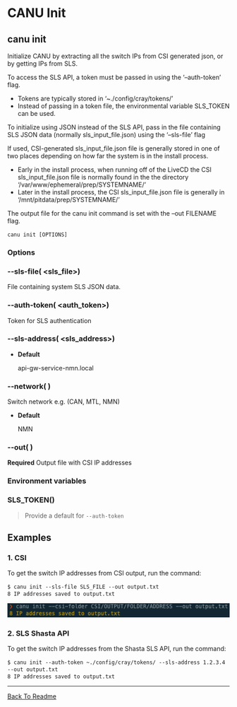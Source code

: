 # CANU Init

## canu init

Initialize CANU by extracting all the switch IPs from CSI generated json, or by getting IPs from SLS.

To access the SLS API, a token must be passed in using the ‘–auth-token’ flag.
- Tokens are typically stored in ‘~./config/cray/tokens/’
- Instead of passing in a token file, the environmental variable SLS_TOKEN can be used.

To initialize using JSON instead of the SLS API, pass in the file containing SLS JSON data (normally sls_input_file.json) using the ‘–sls-file’ flag

If used, CSI-generated sls_input_file.json file is generally stored in one of two places depending on how far the system is in the install process.
- Early in the install process, when running off of the LiveCD the CSI sls_input_file.json file is normally found in the the directory ‘/var/www/ephemeral/prep/SYSTEMNAME/’
- Later in the install process, the CSI sls_input_file.json file is generally in ‘/mnt/pitdata/prep/SYSTEMNAME/’

The output file for the canu init command is set with the –out FILENAME flag.

```
canu init [OPTIONS]
```

### Options


### --sls-file( <sls_file>)
File containing system SLS JSON data.


### --auth-token( <auth_token>)
Token for SLS authentication


### --sls-address( <sls_address>)

* **Default**

    api-gw-service-nmn.local



### --network( <network>)
Switch network e.g. (CAN, MTL, NMN)


* **Default**

    NMN



### --out( <out>)
**Required** Output file with CSI IP addresses

### Environment variables


### SLS_TOKEN()
> Provide a default for `--auth-token`

## Examples

### 1. CSI

To get the switch IP addresses from CSI output, run the command:

```
$ canu init --sls-file SLS_FILE --out output.txt
8 IP addresses saved to output.txt
```



![image](images/canu_init.png)


### 2. SLS Shasta API

To get the switch IP addresses from the Shasta SLS API, run the command:

```
$ canu init --auth-token ~./config/cray/tokens/ --sls-address 1.2.3.4 --out output.txt
8 IP addresses saved to output.txt
```


---

<a href="/readme.md">Back To Readme</a><br>
